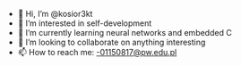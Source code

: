 - 👋 Hi, I’m @kosior3kt
- 👀 I’m interested in self-development
- 🌱 I’m currently learning neural networks and embedded C
- 💞️ I’m looking to collaborate on anything interesting
- 📫 How to reach me:
  -01150817@pw.edu.pl

<!---
kosior3kt/kosior3kt is a ✨ special ✨ repository because its `README.md` (this file) appears on your GitHub profile.
You can click the Preview link to take a look at your changes.
--->
